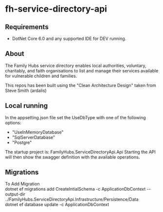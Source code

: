 # fh-service-directory-api

## Requirements

* DotNet Core 6.0 and any supported IDE for DEV running.

## About

The Family Hubs service directory enables local authorities, voluntary, charitably, and faith organisations to list and manage their services available for vulnerable children and families.

This repos has been built using the "Clean Architecture Design" taken from Steve Smith (ardalis)

## Local running

In the appsetting.json file set the UseDbType with one of the following options:

* "UseInMemoryDatabase"
* "SqlServerDatabase"
* "Postgre"

The startup project is: FamilyHubs.ServiceDirectoryApi.Api
Starting the API will then show the swagger definition with the available operations.

## Migrations

To Add Migration
<br />
dotnet ef migrations add CreateIntialSchema -c ApplicationDbContext --output-dir ../FamilyHubs.ServiceDirectoryApi.Infrastructure/Persistence/Data
<br />
dotnet ef database update -c ApplicationDbContext

